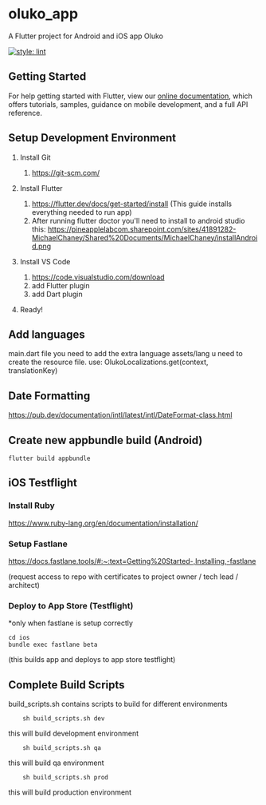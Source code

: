 # oluko_app

A Flutter project for Android and iOS app Oluko

[![style: lint](https://img.shields.io/badge/style-lint-4BC0F5.svg)](https://pub.dev/packages/lint)

## Getting Started

For help getting started with Flutter, view our
[online documentation](https://flutter.dev/docs), which offers tutorials,
samples, guidance on mobile development, and a full API reference.

## Setup Development Environment

1. Install Git
    1. <https://git-scm.com/>  
2. Install Flutter
    1. <https://flutter.dev/docs/get-started/install> (This guide installs everything needed to run app)
    2. After running flutter doctor you'll need to install to android studio this: <https://pineapplelabcom.sharepoint.com/sites/41891282-MichaelChaney/Shared%20Documents/MichaelChaney/installAndroid.png>

3. Install VS Code
    1. <https://code.visualstudio.com/download>
    2. add Flutter plugin
    3. add Dart plugin
4. Ready!

## Add languages

main.dart file you need to add the extra language
assets/lang u need to create the resource file.
use: OlukoLocalizations.get(context, translationKey)

## Date Formatting

<https://pub.dev/documentation/intl/latest/intl/DateFormat-class.html>

## Create new appbundle build (Android)

```unix
flutter build appbundle
```

## iOS Testflight

### Install Ruby

<https://www.ruby-lang.org/en/documentation/installation/>

### Setup Fastlane

<https://docs.fastlane.tools/#:~:text=Getting%20Started-,Installing,-fastlane>

(request access to repo with certificates to project owner / tech lead / architect)

### Deploy to App Store (Testflight)

*only when fastlane is setup correctly

```unix
cd ios
bundle exec fastlane beta
```

(this builds app and deploys to app store testflight)

## Complete Build Scripts

build_scripts.sh contains scripts to build for different environments

```unix
    sh build_scripts.sh dev
```

this will build development environment

```unix
    sh build_scripts.sh qa
```

this will build qa environment

```unix
    sh build_scripts.sh prod
```

this will build production environment

